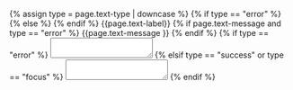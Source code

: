 
{% assign type = page.text-type | downcase %}
{% if type == "error" %}
   <label class="usa-label usa-label--error" for="input-error">
{% else %}
    <label class="usa-label" for="input-{{type | default: 'type-textarea'}}">
{% endif %}
        {{page.text-label}}
    </label>
    {% if page.text-message and type == "error" %}
        <span class="usa-error-message" id="textarea-error-message" role="alert">
            {{page.text-message }}
        </span>
    {% endif %}
    {% if type == "error" %}
         <textarea
        class="usa-textarea usa-input--error"
        id="input-error"
        name="input-error">
        </textarea>
    {% elsif type == "success" or type == "focus" %}
         <textarea
        class="usa-textarea {{page.class}}"
        id="input-{{type | default: 'type-textarea'}}"
        name="input-{{type | default: 'type-textarea'}}">
        </textarea>
    {% endif %}
   